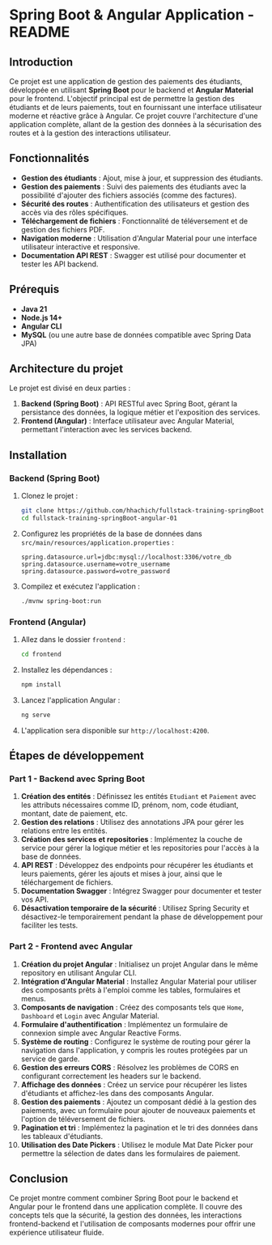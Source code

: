 # Spring Boot & Angular Application - README

## Introduction

Ce projet est une application de gestion des paiements des étudiants, développée en utilisant **Spring Boot** pour le backend et **Angular Material** pour le frontend. L'objectif principal est de permettre la gestion des étudiants et de leurs paiements, tout en fournissant une interface utilisateur moderne et réactive grâce à Angular. Ce projet couvre l'architecture d'une application complète, allant de la gestion des données à la sécurisation des routes et à la gestion des interactions utilisateur.

## Fonctionnalités

- **Gestion des étudiants** : Ajout, mise à jour, et suppression des étudiants.
- **Gestion des paiements** : Suivi des paiements des étudiants avec la possibilité d'ajouter des fichiers associés (comme des factures).
- **Sécurité des routes** : Authentification des utilisateurs et gestion des accès via des rôles spécifiques.
- **Téléchargement de fichiers** : Fonctionnalité de téléversement et de gestion des fichiers PDF.
- **Navigation moderne** : Utilisation d'Angular Material pour une interface utilisateur interactive et responsive.
- **Documentation API REST** : Swagger est utilisé pour documenter et tester les API backend.

## Prérequis

- **Java 21**
- **Node.js 14+**
- **Angular CLI**
- **MySQL** (ou une autre base de données compatible avec Spring Data JPA)

## Architecture du projet

Le projet est divisé en deux parties :

1. **Backend (Spring Boot)** : API RESTful avec Spring Boot, gérant la persistance des données, la logique métier et l'exposition des services.
2. **Frontend (Angular)** : Interface utilisateur avec Angular Material, permettant l'interaction avec les services backend.

## Installation

### Backend (Spring Boot)

1. Clonez le projet :
   ```bash
   git clone https://github.com/hhachich/fullstack-training-springBoot-angular-01.git
   cd fullstack-training-springBoot-angular-01
   ```

2. Configurez les propriétés de la base de données dans `src/main/resources/application.properties` :
   ```properties
   spring.datasource.url=jdbc:mysql://localhost:3306/votre_db
   spring.datasource.username=votre_username
   spring.datasource.password=votre_password
   ```

3. Compilez et exécutez l'application :
   ```bash
   ./mvnw spring-boot:run
   ```

### Frontend (Angular)

1. Allez dans le dossier `frontend` :
   ```bash
   cd frontend
   ```

2. Installez les dépendances :
   ```bash
   npm install
   ```

3. Lancez l'application Angular :
   ```bash
   ng serve
   ```

4. L'application sera disponible sur `http://localhost:4200`.

## Étapes de développement

### Part 1 - Backend avec Spring Boot

1. **Création des entités** : Définissez les entités `Etudiant` et `Paiement` avec les attributs nécessaires comme ID, prénom, nom, code étudiant, montant, date de paiement, etc.
2. **Gestion des relations** : Utilisez des annotations JPA pour gérer les relations entre les entités. 
3. **Création des services et repositories** : Implémentez la couche de service pour gérer la logique métier et les repositories pour l'accès à la base de données.
4. **API REST** : Développez des endpoints pour récupérer les étudiants et leurs paiements, gérer les ajouts et mises à jour, ainsi que le téléchargement de fichiers.
5. **Documentation Swagger** : Intégrez Swagger pour documenter et tester vos API.
6. **Désactivation temporaire de la sécurité** : Utilisez Spring Security et désactivez-le temporairement pendant la phase de développement pour faciliter les tests.

### Part 2 - Frontend avec Angular

1. **Création du projet Angular** : Initialisez un projet Angular dans le même repository en utilisant Angular CLI.
2. **Intégration d'Angular Material** : Installez Angular Material pour utiliser des composants prêts à l'emploi comme les tables, formulaires et menus.
3. **Composants de navigation** : Créez des composants tels que `Home`, `Dashboard` et `Login` avec Angular Material.
4. **Formulaire d'authentification** : Implémentez un formulaire de connexion simple avec Angular Reactive Forms.
5. **Système de routing** : Configurez le système de routing pour gérer la navigation dans l'application, y compris les routes protégées par un service de garde.
6. **Gestion des erreurs CORS** : Résolvez les problèmes de CORS en configurant correctement les headers sur le backend.
7. **Affichage des données** : Créez un service pour récupérer les listes d'étudiants et affichez-les dans des composants Angular.
8. **Gestion des paiements** : Ajoutez un composant dédié à la gestion des paiements, avec un formulaire pour ajouter de nouveaux paiements et l'option de téléversement de fichiers.
9. **Pagination et tri** : Implémentez la pagination et le tri des données dans les tableaux d'étudiants.
10. **Utilisation des Date Pickers** : Utilisez le module Mat Date Picker pour permettre la sélection de dates dans les formulaires de paiement.

## Conclusion

Ce projet montre comment combiner Spring Boot pour le backend et Angular pour le frontend dans une application complète. Il couvre des concepts tels que la sécurité, la gestion des données, les interactions frontend-backend et l'utilisation de composants modernes pour offrir une expérience utilisateur fluide.

